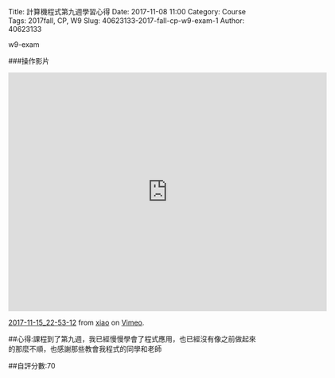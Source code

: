 Title: 計算機程式第九週學習心得
Date: 2017-11-08 11:00
Category: Course
Tags: 2017fall, CP, W9
Slug: 40623133-2017-fall-cp-w9-exam-1
Author: 40623133

w9-exam

<!-- PELICAN_END_SUMMARY -->

###操作影片

<iframe src="https://player.vimeo.com/video/242939752" width="640" height="480" frameborder="0" webkitallowfullscreen mozallowfullscreen allowfullscreen></iframe>
<p><a href="https://vimeo.com/242939752">2017-11-15_22-53-12</a> from <a href="https://vimeo.com/user73611736">xiao</a> on <a href="https://vimeo.com">Vimeo</a>.</p>

##心得:課程到了第九週，我已經慢慢學會了程式應用，也已經沒有像之前做起來的那麼不順，也感謝那些教會我程式的同學和老師

##自評分數:70